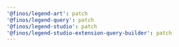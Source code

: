 ```yaml
---
'@finos/legend-art': patch
'@finos/legend-query': patch
'@finos/legend-studio': patch
'@finos/legend-studio-extension-query-builder': patch
---
```

